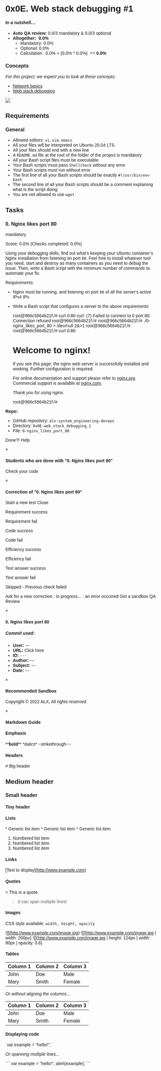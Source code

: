 0x0E. Web stack debugging #1
============================

#### In a nutshell…

*   **Auto QA review:** 0.0/3 mandatory & 0.0/3 optional
*   **Altogether:**  **0.0%**
    *   Mandatory: 0.0%
    *   Optional: 0.0%
    *   Calculation:  0.0% + (0.0% \* 0.0%)  == **0.0%**

### Concepts

_For this project, we expect you to look at these concepts:_

*   [Network basics](/concepts/33)
*   [Web stack debugging](/concepts/68)

![](https://s3.amazonaws.com/intranet-projects-files/holbertonschool-sysadmin_devops/271/B4eeypV.jpg)

Requirements
------------

### General

*   Allowed editors: `vi`, `vim`, `emacs`
*   All your files will be interpreted on Ubuntu 20.04 LTS
*   All your files should end with a new line
*   A `README.md` file at the root of the folder of the project is mandatory
*   All your Bash script files must be executable
*   Your Bash scripts must pass `Shellcheck` without any error
*   Your Bash scripts must run without error
*   The first line of all your Bash scripts should be exactly `#!/usr/bin/env bash`
*   The second line of all your Bash scripts should be a comment explaining what is the script doing
*   You are not allowed to use `wget`

Tasks
-----

### 0\. Nginx likes port 80

mandatory

Score: 0.0% (Checks completed: 0.0%)

Using your debugging skills, find out what’s keeping your Ubuntu container’s Nginx installation from listening on port `80`. Feel free to install whatever tool you need, start and destroy as many containers as you need to debug the issue. Then, write a Bash script with the minimum number of commands to automate your fix.

Requirements:

*   Nginx must be running, and listening on port `80` of all the server’s active IPv4 IPs
*   Write a Bash script that configures a server to the above requirements

    root@966c5664b21f:/# curl 0:80
    curl: (7) Failed to connect to 0 port 80: Connection refused
    root@966c5664b21f:/#
    root@966c5664b21f:/# ./0-nginx_likes_port_80 > /dev/null 2&>1
    root@966c5664b21f:/#
    root@966c5664b21f:/# curl 0:80
    <!DOCTYPE html>
    <html>
    <head>
    <title>Welcome to nginx!</title>
    <style>
        body {
            width: 35em;
            margin: 0 auto;
            font-family: Tahoma, Verdana, Arial, sans-serif;
        }
    </style>
    </head>
    <body>
    <h1>Welcome to nginx!</h1>
    <p>If you see this page, the nginx web server is successfully installed and
    working. Further configuration is required.</p>
    
    <p>For online documentation and support please refer to
    <a href="http://nginx.org/">nginx.org</a>.<br/>
    Commercial support is available at
    <a href="http://nginx.com/">nginx.com</a>.</p>
    
    <p><em>Thank you for using nginx.</em></p>
    </body>
    </html>
    root@966c5664b21f:/#
    

**Repo:**

*   GitHub repository: `alx-system_engineering-devops`
*   Directory: `0x0E-web_stack_debugging_1`
*   File: `0-nginx_likes_port_80`

Done?! Help

×

#### Students who are done with "0. Nginx likes port 80"

Check your code

×

#### Correction of "0. Nginx likes port 80"

Start a new test Close

Requirement success

Requirement fail

Code success

Code fail

Efficiency success

Efficiency fail

Text answer success

Text answer fail

Skipped - Previous check failed

Ask for a new correction : in progress... : an error occurred Get a sandbox QA Review

×

#### 0\. Nginx likes port 80

##### Commit used:

*   **User:** \---
*   **URL:** Click here
*   **ID:** `---`
*   **Author:** \---
*   **Subject:** _\---_
*   **Date:** \---

×

#### Recommended Sandbox

Copyright © 2022 ALX, All rights reserved.

×

#### Markdown Guide

#### Emphasis

\*\***bold**\*\*
\*_italics_\*
~strikethrough~~

#### Headers

\# Big header
## Medium header
### Small header
#### Tiny header

#### Lists

\* Generic list item
\* Generic list item
\* Generic list item

1. Numbered list item
2. Numbered list item
3. Numbered list item

#### Links

\[Text to display\](http://www.example.com)

#### Quotes

\> This is a quote.
> It can span multiple lines!

#### Images

CSS style available: `width, height, opacity`

!\[\](http://www.example.com/image.jpg)
!\[\](http://www.example.com/image.jpg | width: 200px)
!\[\](http://www.example.com/image.jpg | height: 124px | width: 80px | opacity: 0.6)

#### Tables

| Column 1 | Column 2 | Column 3 |
| -------- | -------- | -------- |
| John     | Doe      | Male     |
| Mary     | Smith    | Female   |

_Or without aligning the columns..._

| Column 1 | Column 2 | Column 3 |
| -------- | -------- | -------- |
| John | Doe | Male |
| Mary | Smith | Female |

#### Displaying code

\`var example = "hello!";\`

_Or spanning multiple lines..._

\`\`\`
var example = "hello!";
alert(example);
\`\`\`  
